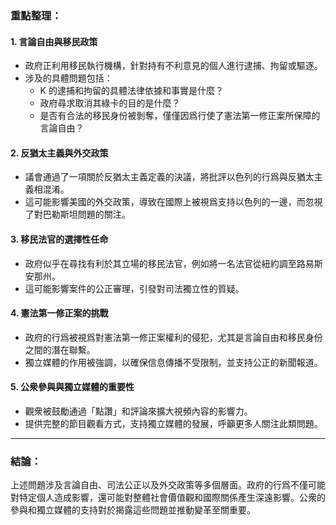 ### 重點整理：

#### 1. **言論自由與移民政策**
   - 政府正利用移民執行機構，針對持有不利意見的個人進行逮捕、拘留或驅逐。
   - 涉及的具體問題包括：
     - K 的逮捕和拘留的具體法律依據和事實是什麼？
     - 政府尋求取消其綠卡的目的是什麼？
     - 是否有合法的移民身份被剝奪，僅僅因爲行使了憲法第一修正案所保障的言論自由？

#### 2. **反猶太主義與外交政策**
   - 議會通過了一項關於反猶太主義定義的決議，將批評以色列的行爲與反猶太主義相混淆。
   - 這可能影響美國的外交政策，導致在國際上被視爲支持以色列的一邊，而忽視了對巴勒斯坦問題的關注。

#### 3. **移民法官的選擇性任命**
   - 政府似乎在尋找有利於其立場的移民法官，例如將一名法官從紐約調至路易斯安那州。
   - 這可能影響案件的公正審理，引發對司法獨立性的質疑。

#### 4. **憲法第一修正案的挑戰**
   - 政府的行爲被視爲對憲法第一修正案權利的侵犯，尤其是言論自由和移民身份之間的潛在聯繫。
   - 獨立媒體的作用被強調，以確保信息傳播不受限制，並支持公正的新聞報道。

#### 5. **公衆參與與獨立媒體的重要性**
   - 觀衆被鼓勵通過「點讚」和評論來擴大視頻內容的影響力。
   - 提供完整的節目觀看方式，支持獨立媒體的發展，呼籲更多人關注此類問題。

---

### 結論：
上述問題涉及言論自由、司法公正以及外交政策等多個層面。政府的行爲不僅可能對特定個人造成影響，還可能對整體社會價值觀和國際關係產生深遠影響。公衆的參與和獨立媒體的支持對於揭露這些問題並推動變革至關重要。